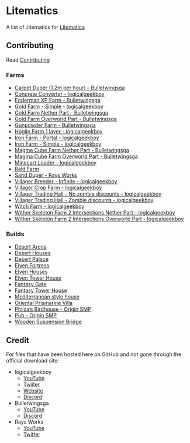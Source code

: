 # Litematics
A list of .litematics for [Litematica](https://www.curseforge.com/minecraft/mc-mods/litematica)

## Contributing
Read [Contributing](contributing.md)

### Farms
* [Carpet Duper (1.2m per hour) - Bulletwingsga](https://github.com/MineAndDine96/MC-Litematics/raw/main/Files/Bulletwingsga/1.2m_carpet_dupper_per_hour.litematic/)
* [Concrete Converter - logicalgeekboy](https://github.com/MineAndDine96/MC-Litematics/raw/main/Files/logicalgeekboy/LGB_Concrete_Converter.litematic/)
* [Enderman XP Farm - Bulletwingsga](https://github.com/MineAndDine96/MC-Litematics/raw/main/Files/Bulletwingsga/ultimate_enderman_xp_farm.litematic/)
* [Gold Farm - Simple - logicalgeekboy](https://github.com/MineAndDine96/MC-Litematics/raw/main/Files/logicalgeekboy/SM_Gold_farm.litematic/)
* [Gold Farm Nether Part - Bulletwingsga](https://github.com/MineAndDine96/MC-Litematics/raw/main/Files/Bulletwingsga/gold_farm_nether_part.litematic/)
* [Gold Farm Overworld Part - Bulletwingsga](https://github.com/MineAndDine96/MC-Litematics/raw/main/Files/Bulletwingsga/gold_farm_part_in_overworld.litematic/)
* [Gunpowder Farm - Bulletwingsga](https://github.com/MineAndDine96/MC-Litematics/raw/main/Files/Bulletwingsga/gunpowder_farm.litematic/)
* [Hoglin Farm 1 layer - logicalgeekboy](https://github.com/MineAndDine96/MC-Litematics/raw/main/Files/logicalgeekboy/Hoglin_Farm1_Layer.litematic/)
* [Iron Farm - Portal - logicalgeekboy](https://github.com/MineAndDine96/MC-Litematics/raw/main/Files/logicalgeekboy/logic_portal_farm.litematic/)
* [Iron Farm - Simple - logicalgeekboy](https://github.com/MineAndDine96/MC-Litematics/raw/main/Files/logicalgeekboy/LGB_SM_Iron_Farm.litematic/)
* [Magma Cube Farm Nether Part - Bulletwingsga](https://github.com/MineAndDine96/MC-Litematics/raw/main/Files/Bulletwingsga/magma_cube_farm_nether_part.litematic/)
* [Magma Cube Farm Overworld Part - Bulletwingsga](https://github.com/MineAndDine96/MC-Litematics/raw/main/Files/Bulletwingsga/magma_cube_farm_in_overworld.litematic/)
* [Minecart Loader - logicalgeekboy](https://github.com/MineAndDine96/MC-Litematics/raw/main/Files/logicalgeekboy/Minecart_Loader_Legacy_SMP_2_13.litematic/)
* [Raid Farm](https://www.planetminecraft.com/project/raid-farm-inspired-by-raysworks/)
* [Sand Duper - Rays Works](https://github.com/MineAndDine96/MC-Litematics/raw/main/Files/Rays-Works/sand_duper.litematic/)
* [Villager Breeder - Infinite - logicalgeekboy](https://github.com/MineAndDine96/MC-Litematics/raw/main/Files/logicalgeekboy/SM_VillagerBreeder.litematic/)
* [Villager Crop Farm - logicalgeekboy](https://github.com/MineAndDine96/Litematics/raw/main/Files/logicalgeekboy/SM_CropFarm.litematic/)
* [Villager Trading Hall - No zombie discounts - logicalgeekboy](https://github.com/MineAndDine96/MC-Litematics/raw/main/Files/logicalgeekboy/SM_TradingHall_noZombie.litematic/)
* [Villager Trading Hall - Zombie discounts - logicalgeekboy](https://github.com/MineAndDine96/MC-Litematics/raw/main/Files/logicalgeekboy/SM_TradingHall_Zombie.litematic/)
* [Witch Farm - logicalgeekboy](https://github.com/MineAndDine96/MC-Litematics/raw/main/Files/logicalgeekboy/Witch_Farm.litematic/)
* [Wither Skeleton Farm 2 Intersections Nether Part - logicalgeekboy](https://github.com/MineAndDine96/MC-Litematics/raw/main/Files/logicalgeekboy/Wither_Skeleton_Farm_-_2_Intersections_Nether.litematic/)
* [Wither Skeleton Farm 2 Intersections Overworld Part - logicalgeekboy](https://github.com/MineAndDine96/MC-Litematics/raw/main/Files/logicalgeekboy/Wither_Skeleton_Farm_-_2_Intersections_Overworld.litematic/)

### Builds
* [Desert Arena](https://www.planetminecraft.com/project/desert-arena-4612082/)
* [Desert Houses](https://www.planetminecraft.com/project/3-desert-houses/)
* [Desert Palace](https://www.planetminecraft.com/project/small-desert-palace/)
* [Elven Fortress](https://www.planetminecraft.com/project/elven-fortress-4610939/)
* [Elven Houses](https://www.planetminecraft.com/project/3-elven-houses/)
* [Elven Tower House](https://www.planetminecraft.com/project/elven-tower-house/)
* [Fantasy Gate](https://www.planetminecraft.com/project/fantasy-gate-structure/)
* [Fantasy Tower House](https://www.planetminecraft.com/project/fantasy-tower-house-4619284/)
* [Mediterranean style house](https://www.planetminecraft.com/project/mediterranean-style-house-4707287/)
* [Oriental Prismarine Villa](https://www.planetminecraft.com/project/oriental-prismarine-villa/)
* [Philza’s Birdhouse - Origin SMP](https://www.planetminecraft.com/project/philza-s-birdhouse-from-origin-smp-schematica-litematica/)
* [Pub - Origin SMP](https://www.planetminecraft.com/project/the-pub-from-origin-smp-schematic-litematica/)
* [Wooden Suspension Bridge](https://www.planetminecraft.com/project/wooden-suspension-bridge-5068951/)

## Credit
For files that have been hosted here on GitHub and not gone through the official download site:
* logicalgeekboy
  * [YouTube](https://www.youtube.com/channel/UCJx74HaacAjDZk8LPdOfUFQ)
  * [Twiiter](https://twitter.com/LogicalGeekBoy)
  * [Website](https://logicalgeekboy.com)
  * [Discord](https://discord.gg/FnYSbKF)
* Bulletwingsga
  * [YouTube](https://www.youtube.com/channel/UCOePECmkGEUabjnij7SxnUQ)
  * [Discord](https://discord.gg/4BxtG8fjhM)
* Rays Works
  * [YouTube](https://www.youtube.com/channel/UCDi2s0xQrfFwivdmsPiuU_w)
  * [Twitter](https://twitter.com/RaysWorks)
